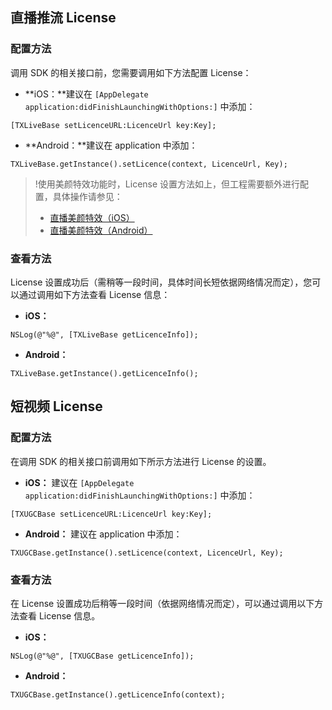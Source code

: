 ## 直播推流 License

### 配置方法

调用 SDK 的相关接口前，您需要调用如下方法配置 License：
- **iOS：**建议在 `[AppDelegate application:didFinishLaunchingWithOptions:]` 中添加： 
```
[TXLiveBase setLicenceURL:LicenceUrl key:Key];
```
- **Android：**建议在 application 中添加：
```
TXLiveBase.getInstance().setLicence(context, LicenceUrl, Key);
```

> !使用美颜特效功能时，License 设置方法如上，但工程需要额外进行配置，具体操作请参见：
> - [直播美颜特效（iOS）](https://cloud.tencent.com/document/product/1449/57132)
> - [直播美颜特效（Android）](https://cloud.tencent.com/document/product/1449/57134)


### 查看方法
License 设置成功后（需稍等一段时间，具体时间长短依据网络情况而定），您可以通过调用如下方法查看 License 信息：

- **iOS：**
```
NSLog(@"%@", [TXLiveBase getLicenceInfo]);
```
- **Android：**
```
TXLiveBase.getInstance().getLicenceInfo();
```

 

## 短视频 License

### 配置方法

在调用 SDK 的相关接口前调用如下所示方法进行 License 的设置。

- **iOS：** 建议在 `[AppDelegate application:didFinishLaunchingWithOptions:]` 中添加：
```
[TXUGCBase setLicenceURL:LicenceUrl key:Key];
```
- **Android：** 建议在 application 中添加：
```
TXUGCBase.getInstance().setLicence(context, LicenceUrl, Key);
```

### 查看方法

在 License 设置成功后稍等一段时间（依据网络情况而定），可以通过调用以下方法查看 License 信息。

- **iOS：**
```
NSLog(@"%@", [TXUGCBase getLicenceInfo]);
```
- **Android：**
```
TXUGCBase.getInstance().getLicenceInfo(context);
```

